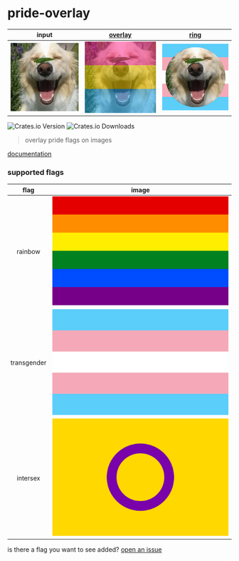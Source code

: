 # pride-overlay

|          input           |      [overlay](examples/overlay.rs)      |        [ring](examples/ring.rs)         |
| :----------------------: | :--------------------------------------: | :-------------------------------------: |
| ![](examples/input.webp) | ![](examples/out/overlay/pansexual.webp) | ![](examples/out/ring/transgender.webp) |

![Crates.io Version](https://img.shields.io/crates/v/pride-overlay?style=for-the-badge&labelColor=%23313244&color=%23e64553)
![Crates.io Downloads](https://img.shields.io/crates/d/pride-overlay?style=for-the-badge&labelColor=%23313244&color=%23e64553&label=Downloads)

> overlay pride flags on images

[documentation](https://docs.rs/pride-overlay)

### supported flags

|    flag     |                   image                    |
| :---------: | :----------------------------------------: |
|   rainbow   |     ![rainbow flag](flags/rainbow.svg)     |
| transgender | ![transgender flag](flags/transgender.svg) |
|  intersex   |    ![intersex flag](flags/intersex.svg)    |


is there a flag you want to see added? [open an issue](https://github.com/isitreallyalive/pride-overlay/issues/new?template=flag-request.md)
